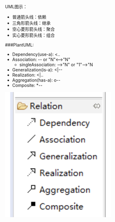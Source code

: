 UML图示：
- 普通箭头线：依赖
- 三角形箭头线：继承
- 空心菱形箭头线：聚合
- 实心菱形箭头线：组合

###PlantUML: 
- Dependency(use-a): <..
- Association: -- or "N"<-->"N"
  - singleAssociation: -->"N" or "1"-->"N
- Generalization(is-a): <|--
- Realization: <|..
- Aggregation(has-a): o--
- Composite: *--

![](umlSymbol.png)